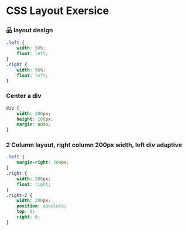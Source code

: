 # CSS Layout Exersice

### 品 layout design

```css
.left {
    width: 50%;
    float: left;
}
.right {
    width: 50%;
    float: left;
}
```

### Center a div

```css
div {
    width: 200px;
    height: 100px;
    margin: auto;
}
```

### 2 Column layout, right column 200px width, left div adaptive

```css
.left {
	margin-right: 200px;
}
.right {
    width: 200px;
    float: right;
}
.right-2 {
    width: 200px;
    position: absolute;
    top: 0;
    right: 0;
}
```

